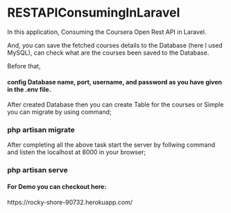 # RESTAPIConsumingInLaravel
In this application, Consuming the Coursera Open Rest API in Laravel.

And, you can save the fetched courses details to the Database (here I used MySQL), can check what are the courses been saved to the Database.

Before that, <h4>config Database name, port, username, and password as you have given in the .env file.</h4>

After created Database then you can create Table for the courses or Simple you can migrate by using command;

<h3>php artisan migrate</h3>

After completing all the above task start the server by follwing command and listen the localhost at 8000 in your browser;

<h3>php artisan serve</h3>

<h4> For Demo you can checkout here:</h4> https://rocky-shore-90732.herokuapp.com/
